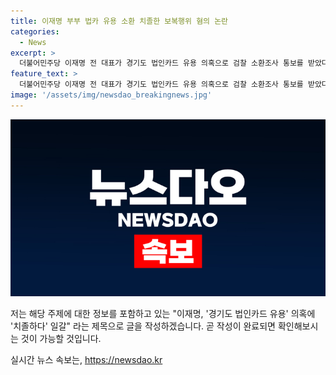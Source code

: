 ```yaml
---
title: 이재명 부부 법카 유용 소환 치졸한 보복행위 혐의 논란
categories:
  - News
excerpt: >
  더불어민주당 이재명 전 대표가 경기도 법인카드 유용 의혹으로 검찰 소환조사 통보를 받았다. 또한, 부인 김혜경 씨도 함께 소환조사 대상으로 지목되었다. 이에 대해 이 전 대표는 치졸하다며 경멸적인 발언을 했다. 관련 발언은 [현장영상]을 통해 확인할 수 있다.
feature_text: >
  더불어민주당 이재명 전 대표가 경기도 법인카드 유용 의혹으로 검찰 소환조사 통보를 받았다. 또한, 부인 김혜경 씨도 함께 소환조사 대상으로 지목되었다. 이에 대해 이 전 대표는 치졸하다며 경멸적인 발언을 했다. 관련 발언은 [현장영상]을 통해 확인할 수 있다.
image: '/assets/img/newsdao_breakingnews.jpg'
---
```


<p><img src="/assets/img/newsdao_breakingnews.jpg" alt="ontimetimes 속보" /></p>

<p>저는 해당 주제에 대한 정보를 포함하고 있는 "이재명, '경기도 법인카드 유용' 의혹에 '치졸하다' 일갈" 라는 제목으로 글을 작성하겠습니다. 곧 작성이 완료되면 확인해보시는 것이 가능할 것입니다.</p>
실시간 뉴스 속보는, <a href="https://newsdao.kr" rel="dofollow">https://newsdao.kr</a>


